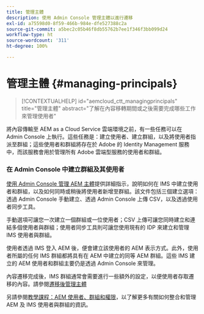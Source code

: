```yaml
---
title: 管理主體
description: 使用 Admin Console 管理主體以進行遷移
exl-id: a75598d0-8f59-466b-984e-dfe527388c2a
source-git-commit: a5bec2c05b46f8db55762b7ee1f346f3bb099d24
workflow-type: ht
source-wordcount: '311'
ht-degree: 100%

---
```


# 管理主體 {#managing-principals}

>[!CONTEXTUALHELP]
>id="aemcloud_ctt_managingprincipals"
>title="管理主體"
>abstract="了解在內容移轉期間或之後需要完成哪些工作來管理使用者"

將內容傳輸至 AEM as a Cloud Service 雲端環境之前，有一些任務可以在 Admin Console 上執行。這些任務是：建立使用者、建立群組，以及將使用者指派至群組；這些使用者和群組將存在於 Adobe 的 Identity Management 服務中，而該服務會用於管理所有 Adobe 雲端型服務的使用者和群組。

### 在 Admin Console 中建立群組及其使用者

[使用 Admin Console 管理 AEM 主體](https://experienceleague.adobe.com/zh-hant/docs/experience-manager-cloud-service/content/security/ims-support#how-to-set-up)提供詳細指示，說明如何在 IMS 中建立使用者和群組，以及如何同時或稍後將使用者新增至群組。該文件包括三個建立選項：透過 Admin Console 手動建立、透過 Admin Console 上傳 CSV，以及透過使用者同步工具。

手動選項可讓您一次建立一個群組或一位使用者；CSV 上傳可讓您同時建立和連結多個使用者與群組；使用者同步工具則可讓您使用現有的 IDP 來建立和管理 IMS 使用者與群組。

使用者透過 IMS 登入 AEM 後，便會建立該使用者的 AEM 表示方式。此外，使用者所屬的任何 IMS 群組都將具有在 AEM 中建立的同等 AEM 群組。這些 IMS 建立的 AEM 使用者和群組主要仍是透過 Admin Console 來管理。

內容遷移完成後，IMS 群組通常會需要進行一些額外的設定，以便使用者存取遷移的內容。請參閱[遷移後管理主體](/help/journey-migration/managing-principals-after-migration.md)

另請參閱[教學課程：AEM 使用者、群組和權限](https://experienceleague.adobe.com/zh-hant/docs/experience-manager-learn/cloud-service/accessing/aem-users-groups-and-permissions)，以了解更多有關如何整合和管理 AEM 及 IMS 使用者與群組的資訊。
